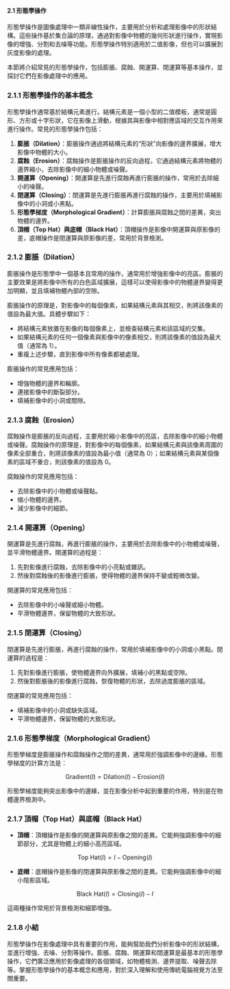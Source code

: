 #### 2.1 形態學操作

形態學操作是圖像處理中一類非線性操作，主要用於分析和處理影像中的形狀結構。這些操作基於集合論的原理，通過對影像中物體的幾何形狀進行操作，實現影像的增強、分割和去噪等功能。形態學操作特別適用於二值影像，但也可以擴展到灰度影像的處理。

本節將介紹常見的形態學操作，包括膨脹、腐蝕、開運算、閉運算等基本操作，並探討它們在影像處理中的應用。

### 2.1.1 形態學操作的基本概念

形態學操作通常基於結構元素進行。結構元素是一個小型的二值模板，通常是圓形、方形或十字形狀，它在影像上滑動，根據其與影像中相對應區域的交互作用來進行操作。常見的形態學操作包括：

1. **膨脹（Dilation）**：膨脹操作通過將結構元素的“形狀”向影像的邊界擴展，增大影像中物體的大小。
2. **腐蝕（Erosion）**：腐蝕操作是膨脹操作的反向過程，它通過結構元素將物體的邊界縮小，去除影像中的細小物體或噪聲。
3. **開運算（Opening）**：開運算是先進行腐蝕再進行膨脹的操作，常用於去除細小的噪聲。
4. **閉運算（Closing）**：閉運算是先進行膨脹再進行腐蝕的操作，主要用於填補影像中的小洞或小黑點。
5. **形態學梯度（Morphological Gradient）**：計算膨脹與腐蝕之間的差異，突出物體的邊界。
6. **頂帽（Top Hat）與底帽（Black Hat）**：頂帽操作是影像中開運算與原影像的差，底帽操作是閉運算與原影像的差，常用於背景檢測。

### 2.1.2 膨脹（Dilation）

膨脹操作是形態學中一個基本且常用的操作，通常用於增強影像中的亮區。膨脹的主要效果是將影像中所有的白色區域擴展，這樣可以使得影像中的物體邊界變得更加明顯，並且填補物體內部的空隙。

膨脹操作的原理是，對影像中的每個像素，如果結構元素與其相交，則將該像素的值設為最大值。具體步驟如下：

- 將結構元素放置在影像的每個像素上，並檢查結構元素和該區域的交集。
- 如果結構元素的任何一個像素與影像中的像素相交，則將該像素的值設為最大值（通常為 1）。
- 重複上述步驟，直到影像中所有像素都被處理。

膨脹操作的常見應用包括：
- 增強物體的邊界和輪廓。
- 連接影像中的斷裂部分。
- 填補影像中的小洞或間隙。

### 2.1.3 腐蝕（Erosion）

腐蝕操作是膨脹的反向過程，主要用於縮小影像中的亮區，去除影像中的細小物體或噪聲。腐蝕操作的原理是，對影像中的每個像素，如果結構元素與該像素周圍的像素全部重合，則將該像素的值設為最小值（通常為 0）；如果結構元素與某個像素的區域不重合，則該像素的值設為 0。

腐蝕操作的常見應用包括：
- 去除影像中的小物體或噪聲點。
- 缩小物體的邊界。
- 減少影像中的細節。

### 2.1.4 開運算（Opening）

開運算是先進行腐蝕，再進行膨脹的操作，主要用於去除影像中的小物體或噪聲，並平滑物體邊界。開運算的過程是：

1. 先對影像進行腐蝕，去除影像中的小亮點或雜訊。
2. 然後對腐蝕後的影像進行膨脹，使得物體的邊界保持不變或輕微改變。

開運算的常見應用包括：
- 去除影像中的小噪聲或細小物體。
- 平滑物體邊界，保留物體的大致形狀。

### 2.1.5 閉運算（Closing）

閉運算是先進行膨脹，再進行腐蝕的操作，常用於填補影像中的小洞或小黑點。閉運算的過程是：

1. 先對影像進行膨脹，使物體邊界向外擴展，填補小的黑點或空隙。
2. 然後對膨脹後的影像進行腐蝕，恢復物體的形狀，去除過度膨脹的區域。

閉運算的常見應用包括：
- 填補影像中的小洞或缺失區域。
- 平滑物體邊界，保留物體的大致形狀。

### 2.1.6 形態學梯度（Morphological Gradient）

形態學梯度是膨脹操作和腐蝕操作之間的差異，通常用於強調影像中的邊緣。形態學梯度的計算方法是：


```math
\text{Gradient}(I) = \text{Dilation}(I) - \text{Erosion}(I)
```


形態學梯度能夠突出影像中的邊緣，並在影像分析中起到重要的作用，特別是在物體邊界檢測中。

### 2.1.7 頂帽（Top Hat）與底帽（Black Hat）

- **頂帽**：頂帽操作是影像的開運算與原影像之間的差異。它能夠強調影像中的細節部分，尤其是物體上的細小高亮區域。
  
  
```math
\text{Top Hat}(I) = I - \text{Opening}(I)
```


- **底帽**：底帽操作是影像的閉運算與原影像之間的差異。它能夠強調影像中的細小陰影區域。
  
  
```math
\text{Black Hat}(I) = \text{Closing}(I) - I
```


這兩種操作常用於背景檢測和細節增強。

### 2.1.8 小結

形態學操作在影像處理中具有重要的作用，能夠幫助我們分析影像中的形狀結構，並進行增強、去噪、分割等操作。膨脹、腐蝕、開運算和閉運算是最基本的形態學操作，它們廣泛應用於影像處理的各個領域，如物體檢測、邊界提取、噪聲去除等。掌握形態學操作的基本概念和應用，對於深入理解和使用傳統電腦視覺方法至關重要。